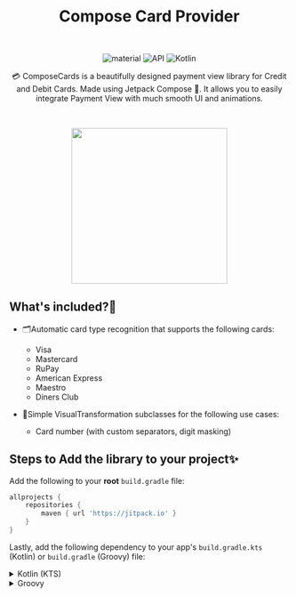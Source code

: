 <h1 align="center">Compose Card Provider</h1></br>

</h1>
<p align="center">
 <img alt="material" src="https://custom-icon-badges.demolab.com/badge/material%20you-palegreen?style=for-the-badge&logoColor=black&logo=material-you"/></a>
  <img alt="API" src="https://img.shields.io/badge/Api%2023+-50f270?logo=android&logoColor=black&style=for-the-badge"/></a>
  <img alt="Kotlin" src="https://img.shields.io/badge/Kotlin-a503fc?logo=kotlin&logoColor=white&style=for-the-badge"/></a>
</p>
	  
<p align="center"> 💳 ComposeCards is a beautifully designed payment view library for Credit and Debit Cards. Made using Jetpack Compose 🎉. It allows you to easily integrate Payment View with much smooth UI and animations. </p>

<br>

<p align="center">
<img src="assets/Untitled.gif" width="280"/>
</p>


 ## What's included?📜
- 🗂️Automatic card type recognition that supports the following cards:
  - Visa
  - Mastercard
  - RuPay
  - American Express
  - Maestro
  - Diners Club

- 🤩Simple VisualTransformation subclasses for the following use cases:
  - Card number (with custom separators, digit masking)

## Steps to Add the library to your project✨


Add the following to your **root** `build.gradle` file:
```gradle
allprojects {
	repositories {
		maven { url 'https://jitpack.io' }
	}
}
```

Lastly, add the following dependency to your app's `build.gradle.kts` (Kotlin) or `build.gradle` (Groovy) file:

<details>
<summary>Kotlin (KTS)</summary>
<br>

```kotlin
dependencies {
        implementation ("com.github.myofficework000:Cards:1.0.0")
}
```
</details>

<details>
<summary>Groovy</summary>
<br>

## Usage📓
You can use the `CardDetails` by simply passing this to the screen you want to use. For example:
```Kotlin
class MainActivity : ComponentActivity() {
    override fun onCreate(savedInstanceState: Bundle?) {
        super.onCreate(savedInstanceState)
        setContent {
            ComposeCardsTheme {
                CardDetails()
            }
        }
    }
}
```
## License

```
Copyright 2024 Abhishek Pathak

Licensed under the Apache License, Version 2.0 (the "License");
you may not use this file except in compliance with the License.
You may obtain a copy of the License at

 http://www.apache.org/licenses/LICENSE-2.0

Unless required by applicable law or agreed to in writing, software
distributed under the License is distributed on an "AS IS" BASIS,
WITHOUT WARRANTIES OR CONDITIONS OF ANY KIND, either express or implied.
See the License for the specific language governing permissions and
limitations under the License.
